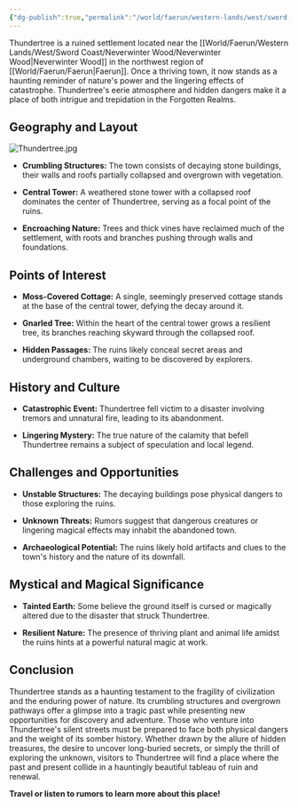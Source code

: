 ```yaml
---
{"dg-publish":true,"permalink":"/world/faerun/western-lands/west/sword-coast/neverwinter-wood/thundertree/"}
---
```


Thundertree is a ruined settlement located near the [[World/Faerun/Western Lands/West/Sword Coast/Neverwinter Wood/Neverwinter Wood\|Neverwinter Wood]] in the northwest region of [[World/Faerun/Faerun\|Faerun]]. Once a thriving town, it now stands as a haunting reminder of nature's power and the lingering effects of catastrophe. Thundertree's eerie atmosphere and hidden dangers make it a place of both intrigue and trepidation in the Forgotten Realms.
## Geography and Layout

![Thundertree.jpg](/img/user/Images/Locations/West/Sword%20Coast/Neverwinter%20Wood/Thundertree.jpg)

- **Crumbling Structures:** The town consists of decaying stone buildings, their walls and roofs partially collapsed and overgrown with vegetation.

- **Central Tower:** A weathered stone tower with a collapsed roof dominates the center of Thundertree, serving as a focal point of the ruins.

- **Encroaching Nature:** Trees and thick vines have reclaimed much of the settlement, with roots and branches pushing through walls and foundations.

## Points of Interest

- **Moss-Covered Cottage:** A single, seemingly preserved cottage stands at the base of the central tower, defying the decay around it.

- **Gnarled Tree:** Within the heart of the central tower grows a resilient tree, its branches reaching skyward through the collapsed roof.

- **Hidden Passages:** The ruins likely conceal secret areas and underground chambers, waiting to be discovered by explorers.

## History and Culture

- **Catastrophic Event:** Thundertree fell victim to a disaster involving tremors and unnatural fire, leading to its abandonment.

- **Lingering Mystery:** The true nature of the calamity that befell Thundertree remains a subject of speculation and local legend.

## Challenges and Opportunities

- **Unstable Structures:** The decaying buildings pose physical dangers to those exploring the ruins.

- **Unknown Threats:** Rumors suggest that dangerous creatures or lingering magical effects may inhabit the abandoned town.

- **Archaeological Potential:** The ruins likely hold artifacts and clues to the town's history and the nature of its downfall.

## Mystical and Magical Significance

- **Tainted Earth:** Some believe the ground itself is cursed or magically altered due to the disaster that struck Thundertree.

- **Resilient Nature:** The presence of thriving plant and animal life amidst the ruins hints at a powerful natural magic at work.

## Conclusion

Thundertree stands as a haunting testament to the fragility of civilization and the enduring power of nature. Its crumbling structures and overgrown pathways offer a glimpse into a tragic past while presenting new opportunities for discovery and adventure. Those who venture into Thundertree's silent streets must be prepared to face both physical dangers and the weight of its somber history. Whether drawn by the allure of hidden treasures, the desire to uncover long-buried secrets, or simply the thrill of exploring the unknown, visitors to Thundertree will find a place where the past and present collide in a hauntingly beautiful tableau of ruin and renewal.

**Travel or listen to rumors to learn more about this place!**